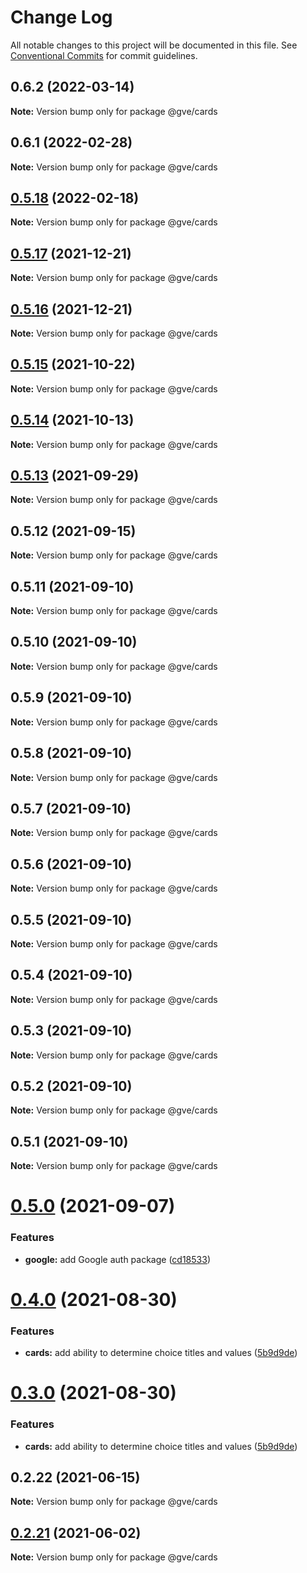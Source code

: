 # Change Log

All notable changes to this project will be documented in this file.
See [Conventional Commits](https://conventionalcommits.org) for commit guidelines.

## 0.6.2 (2022-03-14)

**Note:** Version bump only for package @gve/cards





## 0.6.1 (2022-02-28)

**Note:** Version bump only for package @gve/cards





## [0.5.18](https://github.com/CiscoDevNet/essentials/compare/@gve/cards@0.5.17...@gve/cards@0.5.18) (2022-02-18)

**Note:** Version bump only for package @gve/cards





## [0.5.17](https://github.com/CiscoDevNet/essentials/compare/@gve/cards@0.5.16...@gve/cards@0.5.17) (2021-12-21)

**Note:** Version bump only for package @gve/cards





## [0.5.16](https://github.com/CiscoDevNet/essentials/compare/@gve/cards@0.5.14...@gve/cards@0.5.16) (2021-12-21)

**Note:** Version bump only for package @gve/cards





## [0.5.15](https://github.com/mattnorris/essentials/compare/@gve/cards@0.5.14...@gve/cards@0.5.15) (2021-10-22)

**Note:** Version bump only for package @gve/cards





## [0.5.14](https://github.com/mattnorris/essentials/compare/@gve/cards@0.5.12...@gve/cards@0.5.14) (2021-10-13)

**Note:** Version bump only for package @gve/cards





## [0.5.13](https://github.com/mattnorris/essentials/compare/@gve/cards@0.5.12...@gve/cards@0.5.13) (2021-09-29)

**Note:** Version bump only for package @gve/cards





## 0.5.12 (2021-09-15)

**Note:** Version bump only for package @gve/cards





## 0.5.11 (2021-09-10)

**Note:** Version bump only for package @gve/cards





## 0.5.10 (2021-09-10)

**Note:** Version bump only for package @gve/cards





## 0.5.9 (2021-09-10)

**Note:** Version bump only for package @gve/cards





## 0.5.8 (2021-09-10)

**Note:** Version bump only for package @gve/cards





## 0.5.7 (2021-09-10)

**Note:** Version bump only for package @gve/cards





## 0.5.6 (2021-09-10)

**Note:** Version bump only for package @gve/cards





## 0.5.5 (2021-09-10)

**Note:** Version bump only for package @gve/cards





## 0.5.4 (2021-09-10)

**Note:** Version bump only for package @gve/cards





## 0.5.3 (2021-09-10)

**Note:** Version bump only for package @gve/cards





## 0.5.2 (2021-09-10)

**Note:** Version bump only for package @gve/cards





## 0.5.1 (2021-09-10)

**Note:** Version bump only for package @gve/cards





# [0.5.0](https://github.com/mattnorris/essentials/compare/@gve/cards@0.4.0...@gve/cards@0.5.0) (2021-09-07)


### Features

* **google:** add Google auth package ([cd18533](https://github.com/mattnorris/essentials/commit/cd185337daa5f2651d5d8e21eebad673de5c7f5d))





# [0.4.0](https://github.com/mattnorris/essentials/compare/@gve/cards@0.2.22...@gve/cards@0.4.0) (2021-08-30)


### Features

* **cards:** add ability to determine choice titles and values ([5b9d9de](https://github.com/mattnorris/essentials/commit/5b9d9de5a311830dcd21698c6cfa327c0dea88d3))





# [0.3.0](https://github.com/mattnorris/essentials/compare/@gve/cards@0.2.22...@gve/cards@0.3.0) (2021-08-30)


### Features

* **cards:** add ability to determine choice titles and values ([5b9d9de](https://github.com/mattnorris/essentials/commit/5b9d9de5a311830dcd21698c6cfa327c0dea88d3))





## 0.2.22 (2021-06-15)

**Note:** Version bump only for package @gve/cards





## [0.2.21](https://www-github.cisco.com/matnorri/essentials/compare/@gve/cards@0.2.20...@gve/cards@0.2.21) (2021-06-02)

**Note:** Version bump only for package @gve/cards
